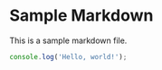 # Sample Markdown

This is a sample markdown file.

```javascript
console.log('Hello, world!');
```

